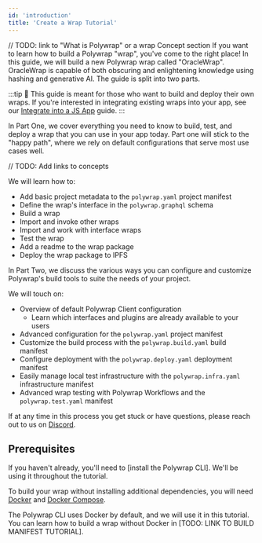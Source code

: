 ```yaml
---
id: 'introduction'
title: 'Create a Wrap Tutorial'
---
```


// TODO: link to "What is Polywrap" or a wrap Concept section
If you want to learn how to build a Polywrap "wrap", you've come to the right place! In this guide, we will build a new Polywrap wrap called "OracleWrap". OracleWrap is capable of both obscuring and enlightening knowledge using hashing and generative AI. The guide is split into two parts.

:::tip
👋 This guide is meant for those who want to build and deploy their own wraps. If you're interested in integrating existing wraps into your app, see our [Integrate into a JS App](../../use-wraps/install-client) guide.
:::

In Part One, we cover everything you need to know to build, test, and deploy a wrap that you can use in your app today. Part one will stick to the "happy path", where we rely on default configurations that serve most use cases well.

// TODO: Add links to concepts

We will learn how to:
- Add basic project metadata to the `polywrap.yaml` project manifest
- Define the wrap's interface in the `polywrap.graphql` schema
- Build a wrap
- Import and invoke other wraps
- Import and work with interface wraps
- Test the wrap
- Add a readme to the wrap package
- Deploy the wrap package to IPFS

In Part Two, we discuss the various ways you can configure and customize Polywrap's build tools to suite the needs of your project. 

We will touch on:
- Overview of default Polywrap Client configuration
  - Learn which interfaces and plugins are already available to your users
- Advanced configuration for the `polywrap.yaml` project manifest
- Customize the build process with the `polywrap.build.yaml` build manifest
- Configure deployment with the `polywrap.deploy.yaml` deployment manifest
- Easily manage local test infrastructure with the `polywrap.infra.yaml` infrastructure manifest
- Advanced wrap testing with Polywrap Workflows and the `polywrap.test.yaml` manifest

If at any time in this process you get stuck or have questions, please reach out to us on [Discord](https://discord.com/invite/Z5m88a5qWu).

## **Prerequisites**

If you haven't already, you'll need to [install the Polywrap CLI]. We'll be using it throughout the tutorial.

To build your wrap without installing additional dependencies, you will need [Docker](https://docs.docker.com/get-docker/) and [Docker Compose](https://docs.docker.com/compose/install/).

The Polywrap CLI uses Docker by default, and we will use it in this tutorial. You can learn how to build a wrap without Docker in [TODO: LINK TO BUILD MANIFEST TUTORIAL].
